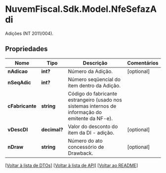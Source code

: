 # NuvemFiscal.Sdk.Model.NfeSefazAdi
Adições (NT 2011/004).

## Propriedades

Nome | Tipo | Descrição | Comentários
------------ | ------------- | ------------- | -------------
**nAdicao** | **int?** | Número da Adição. | [optional] 
**nSeqAdic** | **int?** | Número seqüencial do item dentro da Adição. | 
**cFabricante** | **string** | Código do fabricante estrangeiro (usado nos sistemas internos de informação do emitente da NF-e). | 
**vDescDI** | **decimal?** | Valor do desconto do item da DI - adição. | [optional] 
**nDraw** | **string** | Número do ato concessório de Drawback. | [optional] 

[[Voltar à lista de DTOs]](../README.md#documentation-for-models) [[Voltar à lista de API]](../README.md#documentation-for-api-endpoints) [[Voltar ao README]](../README.md)

